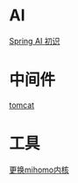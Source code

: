 # AI

<a href="#/AI/Spring_AI_初识" title="Spring AI 初识">Spring AI 初识</a>

# 中间件

<a href="#/中间件/tomcat" title="tomcat">tomcat</a>

# 工具

<a href="#/工具/更换mihomo内核" title="更换mihomo内核">更换mihomo内核</a>
